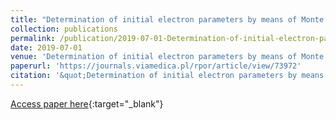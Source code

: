 ```yaml
---
title: "Determination of initial electron parameters by means of Monte Carlo simulations for the Siemens Artiste Linac 6MV photon beam"
collection: publications
permalink: /publication/2019-07-01-Determination-of-initial-electron-parameters-by-means-of-Monte-Carlo-simulations-for-the-Siemens-Artiste-Linac-6MV-photon-beam
date: 2019-07-01
venue: 'Determination of initial electron parameters by means of Monte Carlo simulations for the Siemens Artiste Linac 6MV photon beam'
paperurl: 'https://journals.viamedica.pl/rpor/article/view/73972'
citation: '&quot;Determination of initial electron parameters by means of Monte Carlo simulations for the Siemens Artiste Linac 6MV photon beam.&quot; Determination of initial electron parameters by means of Monte Carlo simulations for the Siemens Artiste Linac 6MV photon beam, 2019.'
---
```

[Access paper here](https://journals.viamedica.pl/rpor/article/view/73972){:target="_blank"}
